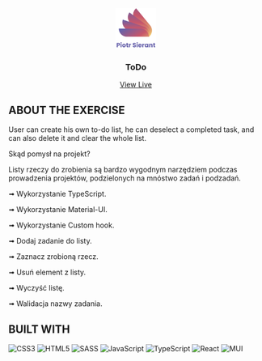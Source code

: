 <div align="center">
    <img src="https://github.com/PiotrSierant/portfolioWeb/blob/master/public/images/logo_darkblue.svg" alt="Logo" width="80" height="80">
    
<h3 align="center">ToDo</h3>

<p align="center">
<a href="https://piotrsierant.github.io/ToDo/">View Live</a>
</p>

</div>

## ABOUT THE EXERCISE

User can create his own to-do list, he can deselect a completed task, and can also delete it and clear the whole list.

Skąd pomysł na projekt?

Listy rzeczy do zrobienia są bardzo wygodnym narzędziem podczas prowadzenia projektów, podzielonych na mnóstwo zadań i podzadań.

➟ Wykorzystanie TypeScript.

➟ Wykorzystanie Material-UI.

➟ Wykorzystanie Custom hook.

➟ Dodaj zadanie do listy.

➟ Zaznacz zrobioną rzecz.

➟ Usuń element z listy.

➟ Wyczyść listę.

➟ Walidacja nazwy zadania.

## BUILT WITH

![CSS3](https://img.shields.io/badge/css3-%231572B6.svg?style=for-the-badge&logo=css3&logoColor=white) 
![HTML5](https://img.shields.io/badge/html5-%23E34F26.svg?style=for-the-badge&logo=html5&logoColor=white) 
![SASS](https://img.shields.io/badge/SASS-hotpink.svg?style=for-the-badge&logo=SASS&logoColor=white) 
![JavaScript](https://img.shields.io/badge/javascript-%23323330.svg?style=for-the-badge&logo=javascript&logoColor=%23F7DF1E) 
![TypeScript](https://img.shields.io/badge/typescript-%23007ACC.svg?style=for-the-badge&logo=typescript&logoColor=white) 
![React](https://img.shields.io/badge/react-%2320232a.svg?style=for-the-badge&logo=react&logoColor=%2361DAFB) 
![MUI](https://img.shields.io/badge/MUI-%230081CB.svg?style=for-the-badge&logo=material-ui&logoColor=white)
